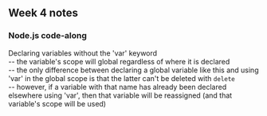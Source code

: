 ## Week 4 notes

### Node.js code-along

Declaring variables without the 'var' keyword  
-- the variable's scope will global regardless of where it is declared  
-- the only difference between declaring a global variable like this and using 'var' in the global scope is that the latter can't be deleted with `delete`  
-- however, if a variable with that name has already been declared elsewhere using 'var', then that variable will be reassigned (and that variable's scope will be used)